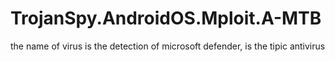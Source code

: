 # TrojanSpy.AndroidOS.Mploit.A-MTB
the name of virus is the detection of microsoft defender, is the tipic antivirus
